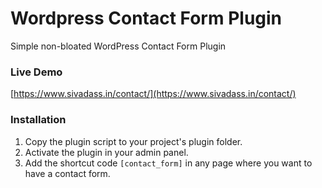 # Wordpress Contact Form Plugin

Simple non-bloated WordPress Contact Form Plugin

### Live Demo

[https://www.sivadass.in/contact/](https://www.sivadass.in/contact/)

### Installation

1.  Copy the plugin script to your project's plugin folder.
2.  Activate the plugin in your admin panel.
3.  Add the shortcut code `[contact_form]` in any page where you want to have a contact form.
